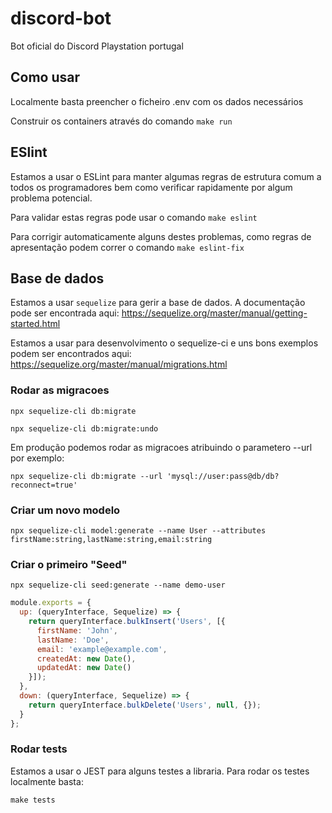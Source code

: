 # discord-bot

Bot oficial do Discord Playstation portugal

## Como usar

Localmente basta preencher o ficheiro .env com os dados necessários

Construir os containers através do comando `make run`

## ESlint

Estamos a usar o ESLint para manter algumas regras de estrutura comum a todos os programadores
bem como verificar rapidamente por algum problema potencial.

Para validar estas regras pode usar o comando `make eslint`

Para corrigir automaticamente alguns destes problemas, como regras de apresentação podem
correr o comando `make eslint-fix`


## Base de dados

Estamos a usar `sequelize` para gerir a base de dados. 
A documentação pode ser encontrada aqui: https://sequelize.org/master/manual/getting-started.html

Estamos a usar para desenvolvimento o sequelize-ci e uns bons exemplos podem ser encontrados aqui: https://sequelize.org/master/manual/migrations.html

### Rodar as migracoes

`npx sequelize-cli db:migrate`

`npx sequelize-cli db:migrate:undo`

Em produção podemos rodar as migracoes atribuindo o parametero --url por exemplo:

`npx sequelize-cli db:migrate --url 'mysql://user:pass@db/db?reconnect=true'`

### Criar um novo modelo

`npx sequelize-cli model:generate --name User --attributes firstName:string,lastName:string,email:string`

### Criar o primeiro "Seed"

`npx sequelize-cli seed:generate --name demo-user`

```javascript
module.exports = {
  up: (queryInterface, Sequelize) => {
    return queryInterface.bulkInsert('Users', [{
      firstName: 'John',
      lastName: 'Doe',
      email: 'example@example.com',
      createdAt: new Date(),
      updatedAt: new Date()
    }]);
  },
  down: (queryInterface, Sequelize) => {
    return queryInterface.bulkDelete('Users', null, {});
  }
};
```

### Rodar tests

Estamos a usar o JEST para alguns testes a libraria. Para rodar os testes localmente basta:

`make tests`
